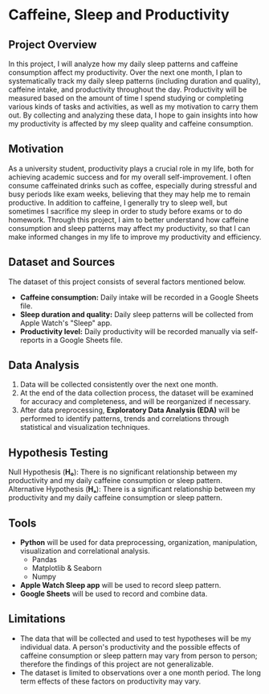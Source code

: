 # Caffeine, Sleep and Productivity
## Project Overview
In this project, I will analyze how my daily sleep patterns and caffeine consumption affect my productivity. Over the next one month, I plan to systematically track my daily sleep patterns (including duration and quality), caffeine intake, and productivity throughout the day. Productivity will be measured based on the amount of time I spend studying or completing various kinds of tasks and activities, as well as my motivation to carry them out. By collecting and analyzing these data, I hope to gain insights into how my productivity is affected by my sleep quality and caffeine consumption.


## Motivation 
As a university student, productivity plays a crucial role in my life, both for achieving academic success and for my overall self-improvement. I often consume caffeinated drinks such as coffee, especially during stressful and busy periods like exam weeks, believing that they may help me to remain productive. In addition to caffeine, I generally try to sleep well, but sometimes I sacrifice my sleep in order to study before exams or to do homework. Through this project, I aim to better understand how caffeine consumption and sleep patterns may affect my productivity, so that I can make informed changes in my life to improve my productivity and efficiency. 


## Dataset and Sources
The dataset of this project consists of several factors mentioned below.
- **Caffeine consumption:** Daily intake will be recorded in a Google Sheets file.
- **Sleep duration and quality:** Daily sleep patterns will be collected from Apple Watch's "Sleep" app.
- **Productivity level:** Daily productivity will be recorded manually via self-reports in a Google Sheets file. 

## Data Analysis
1. Data will be collected consistently over the next one month.
2. At the end of the data collection process, the dataset will be examined for accuracy and completeness, and will be reorganized if necessary.
3. After data preprocessing, **Exploratory Data Analysis (EDA)** will be performed to identify patterns, trends and correlations through statistical and visualization techniques.

## Hypothesis Testing
Null Hypothesis (**H₀**): There is no significant relationship between my productivity and my daily caffeine consumption or sleep pattern.              
Alternative Hypothesis (**Hₐ**): There is a significant relationship between my productivity and my daily caffeine consumption or sleep pattern. 


## Tools
- **Python** will be used for data preprocessing, organization, manipulation, visualization and correlational analysis.
  - Pandas
  - Matplotlib & Seaborn
  - Numpy
- **Apple Watch Sleep app** will be used to record sleep pattern.
- **Google Sheets** will be used to record and combine data.


## Limitations
- The data that will be collected and used to test hypotheses will be my individual data. A person's productivity and the possible effects of caffeine consumption or sleep pattern may vary from person to person; therefore the findings of this project are not generalizable.
- The dataset is limited to observations over a one month period. The long term effects of these factors on productivity may vary.
